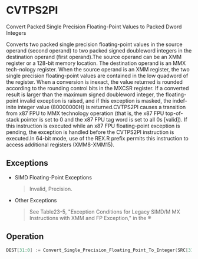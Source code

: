 # CVTPS2PI

Convert Packed Single Precision Floating-Point Values to Packed Dword Integers

Converts two packed single precision floating-point values in the source operand (second operand) to two packed signed doubleword integers in the destination operand (first operand).The source operand can be an XMM register or a 128-bit memory location.
The destination operand is an MMX tech-nology register.
When the source operand is an XMM register, the two single precision floating-point values are contained in the low quadword of the register.
When a conversion is inexact, the value returned is rounded according to the rounding control bits in the MXCSR register.
If a converted result is larger than the maximum signed doubleword integer, the floating-point invalid exception is raised, and if this exception is masked, the indef-inite integer value (80000000H) is returned.CVTPS2PI causes a transition from x87 FPU to MMX technology operation (that is, the x87 FPU top-of-stack pointer is set to 0 and the x87 FPU tag word is set to all 0s [valid]).
If this instruction is executed while an x87 FPU floating-point exception is pending, the exception is handled before the CVTPS2PI instruction is executed.In 64-bit mode, use of the REX.R prefix permits this instruction to access additional registers (XMM8-XMM15).

## Exceptions

- SIMD Floating-Point Exceptions
  > Invalid, Precision.
- Other Exceptions
  > See Table23-5, "Exception Conditions for Legacy SIMD/M
  > MX Instructions with XMM and FP Exception," in the 
  > ®

## Operation

```C
DEST[31:0] := Convert_Single_Precision_Floating_Point_To_Integer(SRC[31:0]);DEST[63:32] := Convert_Single_Precision_Floating_Point_To_Integer(SRC[63:32]);Intel C/C++ Compiler Intrinsic EquivalentCVTPS2PI __m64 _mm_cvtps_pi32(__m128 a)
```

